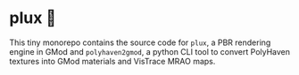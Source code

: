 # plux 🌅

This tiny monorepo contains the source code for `plux`, a PBR rendering engine in GMod and `polyhaven2gmod`, a python CLI tool to convert PolyHaven textures into GMod materials and VisTrace MRAO maps.
